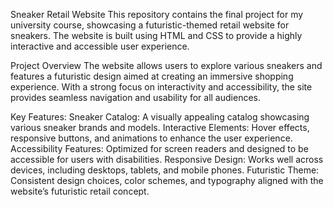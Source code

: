 Sneaker Retail Website
This repository contains the final project for my university course, showcasing a futuristic-themed retail website for sneakers. The website is built using HTML and CSS to provide a highly interactive and accessible user experience.

Project Overview
The website allows users to explore various sneakers and features a futuristic design aimed at creating an immersive shopping experience. With a strong focus on interactivity and accessibility, the site provides seamless navigation and usability for all audiences.

Key Features:
Sneaker Catalog: A visually appealing catalog showcasing various sneaker brands and models.
Interactive Elements: Hover effects, responsive buttons, and animations to enhance the user experience.
Accessibility Features: Optimized for screen readers and designed to be accessible for users with disabilities.
Responsive Design: Works well across devices, including desktops, tablets, and mobile phones.
Futuristic Theme: Consistent design choices, color schemes, and typography aligned with the website’s futuristic retail concept.

